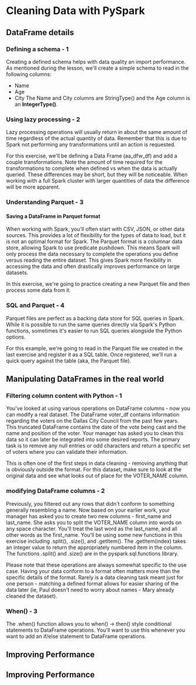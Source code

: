 # Cleaning Data with PySpark

## DataFrame details

### Defining a schema - 1

Creating a defined schema helps with data quality an import performance. As mentioned during the lesson, we'll create a simple schema to read in the following columns:

- Name
- Age
- City
The Name and City columns are StringType() and the Age column is an **IntegerType()**.

### Using lazy processing - 2

Lazy processing operations will usually return in about the same amount of time regardless of the actual quantity of data. Remember that this is due to Spark not performing any transformations until an action is requested.

For this exercise, we'll be defining a Data Frame (aa_dfw_df) and add a couple transformations. Note the amount of time required for the transformations to complete when defined vs when the data is actually queried. These differences may be short, but they will be noticeable. When working with a full Spark cluster with larger quantities of data the difference will be more apparent.

### Understanding Parquet - 3
#### Saving a DataFrame in Parquet format

When working with Spark, you'll often start with CSV, JSON, or other data sources. This provides a lot of flexibility for the types of data to load, but it is not an optimal format for Spark. The Parquet format is a columnar data store, allowing Spark to use predicate pushdown. This means Spark will only process the data necessary to complete the operations you define versus reading the entire dataset. This gives Spark more flexibility in accessing the data and often drastically improves performance on large datasets.

In this exercise, we're going to practice creating a new Parquet file and then process some data from it.

### SQL and Parquet - 4

Parquet files are perfect as a backing data store for SQL queries in Spark. While it is possible to run the same queries directly via Spark's Python functions, sometimes it's easier to run SQL queries alongside the Python options.

For this example, we're going to read in the Parquet file we created in the last exercise and register it as a SQL table. Once registered, we'll run a quick query against the table (aka, the Parquet file).


## Manipulating DataFrames in the real world

### Filtering column content with Python - 1

You've looked at using various operations on DataFrame columns - now you can modify a real dataset. The DataFrame voter_df contains information regarding the voters on the Dallas City Council from the past few years. This truncated DataFrame contains the date of the vote being cast and the name and position of the voter. Your manager has asked you to clean this data so it can later be integrated into some desired reports. The primary task is to remove any null entries or odd characters and return a specific set of voters where you can validate their information.

This is often one of the first steps in data cleaning - removing anything that is obviously outside the format. For this dataset, make sure to look at the original data and see what looks out of place for the VOTER_NAME column.

### modifying DataFrame columns - 2

Previously, you filtered out any rows that didn't conform to something generally resembling a name. Now based on your earlier work, your manager has asked you to create two new columns - first_name and last_name. She asks you to split the VOTER_NAME column into words on any space character. You'll treat the last word as the last_name, and all other words as the first_name. You'll be using some new functions in this exercise including .split(), .size(), and .getItem(). The .getItem(index) takes an integer value to return the appropriately numbered item in the column. The functions .split() and .size() are in the pyspark.sql.functions library.

Please note that these operations are always somewhat specific to the use case. Having your data conform to a format often matters more than the specific details of the format. Rarely is a data cleaning task meant just for one person - matching a defined format allows for easier sharing of the data later (ie, Paul doesn't need to worry about names - Mary already cleaned the dataset).

### When() - 3

The .when() function allows you to when() -> then() style conditional statements to DataFrame operations. You'll want to use this whenever you want to add an if/else statement to DataFrame operations.

## Improving Performance

## Improving Performance